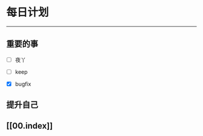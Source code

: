 
# 每日计划
---
## 重要的事

- [ ]    夜丫
- [ ]   keep
- [x]  bugfix



## 提升自己

  



## [[00.index]]










